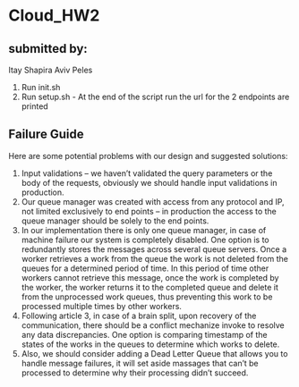 # Cloud_HW2

## submitted by:

Itay Shapira
Aviv Peles

1. Run init.sh
2. Run setup.sh - At the end of the script run the url for the 2 endpoints are printed


## Failure Guide
Here are some potential problems with our design and suggested solutions:
1.	Input validations – we haven’t validated the query parameters or the body of the requests, obviously we should handle input validations in production.
2.	Our queue manager was created with access from any protocol and IP, not limited exclusively to end points – in production the access to the queue manager should be solely to the end points.
3.	 In our implementation there is only one queue manager, in case of machine failure our system is completely disabled. One option is to redundantly stores the messages across several queue servers. Once a worker retrieves a work from the queue the work is not deleted from the queues for a determined period of time. In this period of time other workers cannot retrieve this message, once the work is completed by the worker, the worker returns it to the completed queue and delete it from the unprocessed work queues, thus preventing this work to be processed multiple times by other workers.
4.	Following article 3, in case of a brain split, upon recovery of the communication, there should be a conflict mechanize invoke to resolve any data discrepancies. One option is comparing timestamp of the states of the works in the queues to determine which works to delete.  
5.	Also, we should consider adding a Dead Letter Queue that allows you to handle message failures, it will set aside massages that can’t be processed to determine why their processing didn’t succeed.

